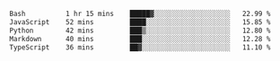 <!--START_SECTION:waka-->

```txt
Bash          1 hr 15 mins    █████▓░░░░░░░░░░░░░░░░░░░   22.99 %
JavaScript    52 mins         ████░░░░░░░░░░░░░░░░░░░░░   15.85 %
Python        42 mins         ███▒░░░░░░░░░░░░░░░░░░░░░   12.80 %
Markdown      40 mins         ███░░░░░░░░░░░░░░░░░░░░░░   12.28 %
TypeScript    36 mins         ██▓░░░░░░░░░░░░░░░░░░░░░░   11.10 %
```

<!--END_SECTION:waka--> 
 
